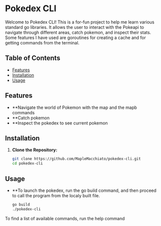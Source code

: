 # Pokedex CLI

Welcome to Pokedex CLI! 
This is a for-fun project to help me learn various standard go libraries. It allows the user to interact with the Pokeapi to navigate through different areas, catch pokemon, and inspect their stats.
Some features I have used are goroutines for creating a cache and for getting commands from the terminal. 

## Table of Contents

- [Features](#features)
- [Installation](#installation)
- [Usage](#usage)

## Features

- **Navigate the world of Pokemon with the map and the mapb commands
- **Catch pokemon
- **Inspect the pokedex to see current pokemon

## Installation

1. **Clone the Repository:**
   ```bash
   git clone https://github.com/MapleMacchiato/pokedex-cli.git
   cd pokedex-cli

## Usage
- **To launch the pokedex, run the go build command, and then proceed to call the program from the localy built file.
  ```bash
  go build
  ./pokedex-cli
To find a list of available commands, run the help command
